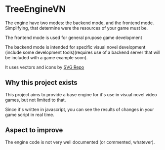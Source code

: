 # TreeEngineVN

The engine have two modes: the backend mode, and the frontend mode. Simplifying, that determine were the resources of your game must be.

The frontend mode is used for general prupose game development


The backend mode is intended for specific visual novel development (include some development tools)(requires use of a backend server that will be included with a game example soon).

It uses vectors and icons by <a href="https://www.svgrepo.com" target="_blank">SVG Repo</a>

## Why this project exists

This project aims to provide a base engine for it's use in visual novel video games, but not limited to that.

Since it's written in javascript, you can see the results of changes in your game script in real time.

## Aspect to improve

The engine code is not very well documented (or commented, whatever). 
